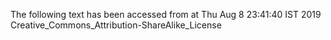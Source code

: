 The following text has been accessed from at Thu Aug 8 23:41:40 IST 2019
Creative_Commons_Attribution-ShareAlike_License
